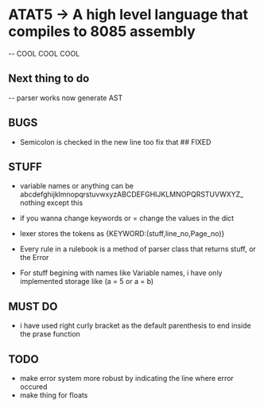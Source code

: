 # ATAT5 -> A high level language that compiles to 8085 assembly
-- COOL COOL COOL

## Next thing to do
-- parser works now generate AST

## BUGS
- Semicolon is checked in the new line too fix that ## FIXED

## STUFF
- variable names or anything can be abcdefghijklmnopqrstuvwxyzABCDEFGHIJKLMNOPQRSTUVWXYZ_ nothing except this

- if you wanna change keywords or = change the values in the dict

- lexer stores the tokens as {KEYWORD:(stuff,line_no,Page_no)}

- Every rule in a rulebook is a method of parser class that returns stuff, or the Error

- For stuff begining with names like Variable names, i have only implemented storage like (a = 5 or a = b)

## MUST DO
- i have used right curly bracket as the default parenthesis to end inside the prase function

## TODO
- make error system more robust by indicating the line where error occured
-   make thing for floats


